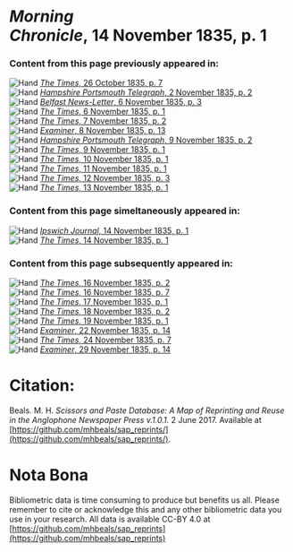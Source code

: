 # *Morning Chronicle*, 14 November 1835, p. 1  
  
### Content from this page previously appeared in:  
![Hand](http://scissorsandpaste.net/wp-content/uploads/2017/06/smallhandpointer.png) [*The Times*, 26 October 1835, p. 7](https://mhbeals.github.io/sap_html/The-Times/The-Times-26-October-1835-p-7)  
![Hand](http://scissorsandpaste.net/wp-content/uploads/2017/06/smallhandpointer.png) [*Hampshire Portsmouth Telegraph*, 2 November 1835, p. 2](https://mhbeals.github.io/sap_html/Hampshire-Portsmouth-Telegraph/Hampshire-Portsmouth-Telegraph-2-November-1835-p-2)  
![Hand](http://scissorsandpaste.net/wp-content/uploads/2017/06/smallhandpointer.png) [*Belfast News-Letter*, 6 November 1835, p. 3](https://mhbeals.github.io/sap_html/Belfast-News-Letter/Belfast-News-Letter-6-November-1835-p-3)  
![Hand](http://scissorsandpaste.net/wp-content/uploads/2017/06/smallhandpointer.png) [*The Times*, 6 November 1835, p. 1](https://mhbeals.github.io/sap_html/The-Times/The-Times-6-November-1835-p-1)  
![Hand](http://scissorsandpaste.net/wp-content/uploads/2017/06/smallhandpointer.png) [*The Times*, 7 November 1835, p. 2](https://mhbeals.github.io/sap_html/The-Times/The-Times-7-November-1835-p-2)  
![Hand](http://scissorsandpaste.net/wp-content/uploads/2017/06/smallhandpointer.png) [*Examiner*, 8 November 1835, p. 13](https://mhbeals.github.io/sap_html/Examiner/Examiner-8-November-1835-p-13)  
![Hand](http://scissorsandpaste.net/wp-content/uploads/2017/06/smallhandpointer.png) [*Hampshire Portsmouth Telegraph*, 9 November 1835, p. 2](https://mhbeals.github.io/sap_html/Hampshire-Portsmouth-Telegraph/Hampshire-Portsmouth-Telegraph-9-November-1835-p-2)  
![Hand](http://scissorsandpaste.net/wp-content/uploads/2017/06/smallhandpointer.png) [*The Times*, 9 November 1835, p. 1](https://mhbeals.github.io/sap_html/The-Times/The-Times-9-November-1835-p-1)  
![Hand](http://scissorsandpaste.net/wp-content/uploads/2017/06/smallhandpointer.png) [*The Times*, 10 November 1835, p. 1](https://mhbeals.github.io/sap_html/The-Times/The-Times-10-November-1835-p-1)  
![Hand](http://scissorsandpaste.net/wp-content/uploads/2017/06/smallhandpointer.png) [*The Times*, 11 November 1835, p. 1](https://mhbeals.github.io/sap_html/The-Times/The-Times-11-November-1835-p-1)  
![Hand](http://scissorsandpaste.net/wp-content/uploads/2017/06/smallhandpointer.png) [*The Times*, 12 November 1835, p. 3](https://mhbeals.github.io/sap_html/The-Times/The-Times-12-November-1835-p-3)  
![Hand](http://scissorsandpaste.net/wp-content/uploads/2017/06/smallhandpointer.png) [*The Times*, 13 November 1835, p. 1](https://mhbeals.github.io/sap_html/The-Times/The-Times-13-November-1835-p-1)  
  
### Content from this page simeltaneously appeared in:  
![Hand](http://scissorsandpaste.net/wp-content/uploads/2017/06/smallhandpointer.png) [*Ipswich Journal*, 14 November 1835, p. 1](https://mhbeals.github.io/sap_html/Ipswich-Journal/Ipswich-Journal-14-November-1835-p-1)  
![Hand](http://scissorsandpaste.net/wp-content/uploads/2017/06/smallhandpointer.png) [*The Times*, 14 November 1835, p. 1](https://mhbeals.github.io/sap_html/The-Times/The-Times-14-November-1835-p-1)  
  
### Content from this page subsequently appeared in:  
![Hand](http://scissorsandpaste.net/wp-content/uploads/2017/06/smallhandpointer.png) [*The Times*, 16 November 1835, p. 2](https://mhbeals.github.io/sap_html/The-Times/The-Times-16-November-1835-p-2)  
![Hand](http://scissorsandpaste.net/wp-content/uploads/2017/06/smallhandpointer.png) [*The Times*, 16 November 1835, p. 7](https://mhbeals.github.io/sap_html/The-Times/The-Times-16-November-1835-p-7)  
![Hand](http://scissorsandpaste.net/wp-content/uploads/2017/06/smallhandpointer.png) [*The Times*, 17 November 1835, p. 1](https://mhbeals.github.io/sap_html/The-Times/The-Times-17-November-1835-p-1)  
![Hand](http://scissorsandpaste.net/wp-content/uploads/2017/06/smallhandpointer.png) [*The Times*, 18 November 1835, p. 2](https://mhbeals.github.io/sap_html/The-Times/The-Times-18-November-1835-p-2)  
![Hand](http://scissorsandpaste.net/wp-content/uploads/2017/06/smallhandpointer.png) [*The Times*, 19 November 1835, p. 1](https://mhbeals.github.io/sap_html/The-Times/The-Times-19-November-1835-p-1)  
![Hand](http://scissorsandpaste.net/wp-content/uploads/2017/06/smallhandpointer.png) [*Examiner*, 22 November 1835, p. 14](https://mhbeals.github.io/sap_html/Examiner/Examiner-22-November-1835-p-14)  
![Hand](http://scissorsandpaste.net/wp-content/uploads/2017/06/smallhandpointer.png) [*The Times*, 24 November 1835, p. 7](https://mhbeals.github.io/sap_html/The-Times/The-Times-24-November-1835-p-7)  
![Hand](http://scissorsandpaste.net/wp-content/uploads/2017/06/smallhandpointer.png) [*Examiner*, 29 November 1835, p. 14](https://mhbeals.github.io/sap_html/Examiner/Examiner-29-November-1835-p-14)  


# Citation: 

Beals. M. H. *Scissors and Paste Database: A Map of Reprinting and Reuse in the Anglophone Newspaper Press v.1.0.1.* 2 June 2017. Available at [https://github.com/mhbeals/sap_reprints/](https://github.com/mhbeals/sap_reprints/). 

# Nota Bona

Bibliometric data is time consuming to produce but benefits us all. Please remember to cite or acknowledge this and any other bibliometric data you use in your research. All data is available CC-BY 4.0 at [https://github.com/mhbeals/sap_reprints](https://github.com/mhbeals/sap_reprints)
